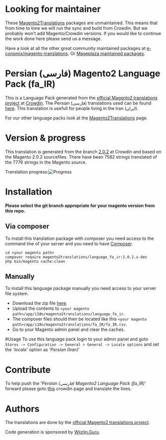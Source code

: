 # Looking for maintainer
These [Magento2Translations](http://magento2translations.github.io/) packages are unmaintained. This means that from time to time we will run the sync and build from Crowdin. But we probably won't add Magento/Crowdin versions. If you would like to continue the work done here please send us a message.

Have a look at all the other great community maintained packages at [e-conomix/magento-translations](https://github.com/e-conomix/magento-translations).
Or [Mageplaza maintained packages](https://github.com/mageplaza?q=language).

# Persian (فارسی) Magento2 Language Pack (fa_IR)
This is a Language Pack generated from the [official Magento2 translations project](https://crowdin.com/project/magento-2) at [Crowdin](https://crowdin.com).
The Persian (فارسی) translations used can be found [here](https://crowdin.com/project/magento-2/fa).
This translation is usefull for people living in the Iran (ایران).

For our other language packs look at the [Magento2Translations](http://magento2translations.github.io/) page.

# Version & progress
This translation is generated from the branch [2.0.2](https://crowdin.com/project/magento-2/fa#/2.0.2) at Crowdin and based on the Magento 2.0.2 sourcefiles.
There have been  7582 strings translated of the 7776 strings in the Magento source.

Translation progress:![Progress](http://progressed.io/bar/98)

# Installation
**Please select the git branch appropriate for your magento version from this repo.**
## Via composer
To install this translation package with composer you need access to the command line of your server and you need to have [Composer](https://getcomposer.org).
```
cd <your magento path>
composer require magento2translations/language_fa_ir:2.0.2.x-dev
php bin/magento cache:clean
```
## Manually
To install this language package manually you need access to your server file system.
* Download the zip file [here](https://github.com/Magento2Translations/language_fa_ir/archive/2.0.2.zip).
* Upload the contents to `<your magento path>/app/i18n/magento2translations/language_fa_ir`.
* The composer files should then be located like this `<your magento path>/app/i18n/magento2translations/fa_IR/fa_IR.csv`.
* Go to your Magento admin panel and clear the caches.

#Usage
To use this language pack login to your admin panel and goto `Stores -> Configuration -> General > General -> Locale options` and set the '*locale*' option as '*Persian (Iran)*'

# Contribute
To help push the '*Persian (فارسی) Magento2 Language Pack (fa_IR)*' forward please goto [this](https://crowdin.com/project/magento-2/fa) crowdin page and translate the lines.

# Authors
The translations are done by the [official Magento2 translations project](https://crowdin.com/project/magento-2).

Code generation is sponsored by [Wijzijn.Guru](http://www.wijzijn.guru/).
